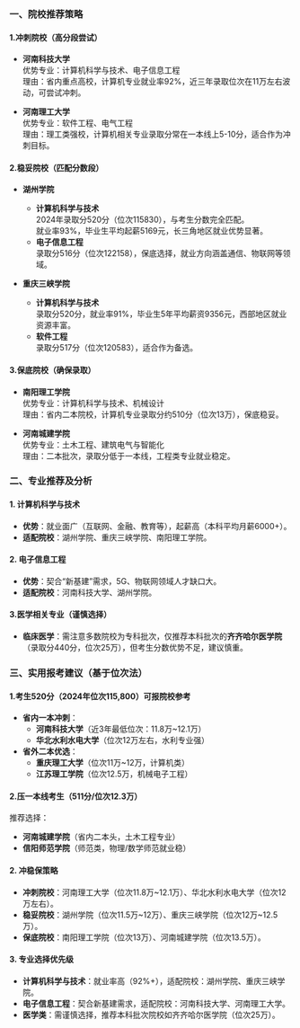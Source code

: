 ### 一、院校推荐策略

#### 1. ​**​冲刺院校（高分段尝试）​**​

- ​**​河南科技大学​**​  
    优势专业：计算机科学与技术、电子信息工程  
    理由：省内重点高校，计算机专业就业率92%，近三年录取位次在11万左右波动，可尝试冲刺。
    
- ​**​河南理工大学​**​  
    优势专业：软件工程、电气工程  
    理由：理工类强校，计算机相关专业录取分常在一本线上5-10分，适合作为冲刺目标。
    

#### 2. ​**​稳妥院校（匹配分数段）​**​

- ​**​湖州学院​**​
    
    - ​**​计算机科学与技术​**​  
        2024年录取分520分（位次115830），与考生分数完全匹配。  
        就业率93%，毕业生平均起薪5169元，长三角地区就业优势显著。
    - ​**​电子信息工程​**​  
        录取分516分（位次122158），保底选择，就业方向涵盖通信、物联网等领域。
- ​**​重庆三峡学院​**​
    
    - ​**​计算机科学与技术​**​  
        录取分520分，就业率91%，毕业生5年平均薪资9356元，西部地区就业资源丰富。
    - ​**​软件工程​**​  
        录取分517分（位次120583），适合作为备选。

#### 3. ​**​保底院校（确保录取）​**​

- ​**​南阳理工学院​**​  
    优势专业：计算机科学与技术、机械设计  
    理由：省内二本院校，计算机专业录取分约510分（位次13万），保底稳妥。
    
- ​**​河南城建学院​**​  
    优势专业：土木工程、建筑电气与智能化  
    理由：二本批次，录取分低于一本线，工程类专业就业稳定。

### 二、专业推荐及分析

#### 1. ​**​计算机科学与技术​**​

- ​**​优势​**​：就业面广（互联网、金融、教育等），起薪高（本科平均月薪6000+）。
- ​**​适配院校​**​：湖州学院、重庆三峡学院、南阳理工学院。

#### 2. ​**​电子信息工程​**​

- ​**​优势​**​：契合“新基建”需求，5G、物联网领域人才缺口大。
- ​**​适配院校​**​：河南科技大学、湖州学院。

#### 3. ​**​医学相关专业（谨慎选择）​**​

- ​**​临床医学​**​：需注意多数院校为专科批次，仅推荐本科批次的​**​齐齐哈尔医学院​**​（录取分440分，位次25万），但考生分数优势不足，建议慎重。


### 三、实用报考建议（基于位次法）

#### 1. ​**​考生520分（2024年位次115,800）可报院校参考​**​

- ​**​省内一本冲刺​**​：
    - ​**​河南科技大学​**​（近3年最低位次：11.8万~12.1万）
    - ​**​华北水利水电大学​**​（位次12万左右，水利专业强）
- ​**​省外二本优选​**​：
    - ​**​重庆理工大学​**​（位次11万~12万，计算机类）
    - ​**​江苏理工学院​**​（位次12.5万，机械电子工程）

#### 2. ​**​压一本线考生（511分/位次12.3万）​**​

推荐选择：

- ​**​河南城建学院​**​（省内二本头，土木工程专业）
- ​**​信阳师范学院​**​（师范类，物理/数学师范就业稳）


#### 2. ​**​冲稳保策略​**​

- ​**​冲刺院校​**​：河南理工大学（位次11.8万~12.1万）、华北水利水电大学（位次12万左右）。
- ​**​稳妥院校​**​：湖州学院（位次11.5万~12万）、重庆三峡学院（位次12万~12.5万）。
- ​**​保底院校​**​：南阳理工学院（位次13万）、河南城建学院（位次13.5万）。

#### 3. ​**​专业选择优先级​**​

- ​**​计算机科学与技术​**​：就业率高（92%+），适配院校：湖州学院、重庆三峡学院。
- ​**​电子信息工程​**​：契合新基建需求，适配院校：河南科技大学、河南理工大学。
- ​**​医学类​**​：需谨慎选择，推荐本科批次院校如齐齐哈尔医学院（位次25万）。